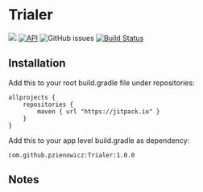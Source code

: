 # Trialer

[![](https://jitpack.io/v/pzienowicz/Trialer.svg)](https://jitpack.io/#pzienowicz/Trialer)
[![API](https://img.shields.io/badge/API-14%2B-brightgreen.svg?style=flat)](https://android-arsenal.com/api?level=14) 
![GitHub issues](https://img.shields.io/github/issues/pzienowicz/Trialer.svg?style=flat-square)
[![Build Status](https://travis-ci.org/pzienowicz/Trialer.svg?branch=master)](https://travis-ci.org/pzienowicz/Trialer)  

Installation
------------

Add this to your root build.gradle file under repositories:

    allprojects {
		repositories {
			maven { url "https://jitpack.io" }
		}
	}

Add this to your app level build.gradle as dependency:

    com.github.pzienowicz:Trialer:1.0.0


Notes
-----
